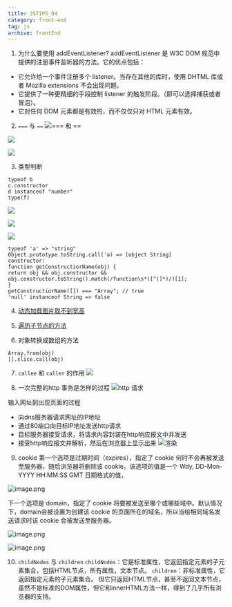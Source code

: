 ```yaml
---
title: JSTIPS_04
category: front-end
tag: js
archive: frontEnd
---
```


1. 为什么要使用 addEventListener?
addEventListener 是 W3C DOM 规范中提供的注册事件监听器的方法。它的优点包括：  
* 它允许给一个事件注册多个 listener。当存在其他的库时，使用 DHTML 库或者 Mozilla extensions 不会出现问题。
* 它提供了一种更精细的手段控制 listener 的触发阶段。（即可以选择捕获或者冒泡）。
* 它对任何 DOM 元素都是有效的，而不仅仅只对 HTML 元素有效。

2. `===` 与 `==`
![`===` 和 `==`](https://i.imgur.com/z4JOisU.png) 
 
![](https://i.imgur.com/LAkOElS.png) 
 
![](https://i.imgur.com/UZXi3Ym.png)

3. 类型判断
```
typeof b
c.constructor
d instanceof "number"
type(f)
```
![](https://i.imgur.com/zhm7Hq3.png)  

![](https://i.imgur.com/YJpd6TS.png)

![](https://i.imgur.com/SzREjsE.png)

```
typeof 'a' => "string"
Object.prototype.toString.call('a) => [object String]
constructor: 
function getConstructiorName(obj) {
return obj && obj.constructor && obj.constructor.toString().match(/function\s*([^(]*)/)[1];
}
getConstructiorName([]) === "Array"; // true
'null' instanceof String => false
```
 4. [动态加载图片取不到宽高](https://segmentfault.com/q/1010000004355214)

 5. [遍历子节点的方法](https://segmentfault.com/a/1190000010661082)

6. 对象转换成数组的方法
``` 
Array.from(obj)  
[].slice.call(obj)
```

7. `callee` 和 `caller` 的作用
  ![](https://i.imgur.com/FD9OlaK.png)

8. 一次完整的http 事务是怎样的过程
   ![http 请求](https://i.imgur.com/bBoKLxM.png)

输入网址到出现页面的过程

* 向dns服务器请求网址的IP地址
* 通过80端口向目标IP地址发送http请求
* 目标服务器接受请求，将请求内容封装在http响应报文中并发送
* 接受http响应报文并解析，然后在浏览器上显示出来
![渲染](https://i.imgur.com/D0UlMtb.png)

9. cookie 
第一个选项是过期时间（expires），指定了 cookie 何时不会再被发送至服务器，随后浏览器将删除该 cookie。该选项的值是一个 Wdy, DD-Mon-YYYY HH:MM:SS GMT 日期格式的值，

![image.png](https://upload-images.jianshu.io/upload_images/8952934-a92b7da727c74209.png?imageMogr2/auto-orient/strip%7CimageView2/2/w/1240)


下一个选项是 domain，指定了 cookie 将要被发送至哪个或哪些域中。默认情况下，domain会被设置为创建该 cookie 的页面所在的域名，所以当给相同域名发送请求时该 cookie 会被发送至服务器。

![image.png](https://upload-images.jianshu.io/upload_images/8952934-38dfabd2719bc995.png?imageMogr2/auto-orient/strip%7CimageView2/2/w/1240)

![image.png](https://upload-images.jianshu.io/upload_images/8952934-d6095a40a6c91957.png?imageMogr2/auto-orient/strip%7CimageView2/2/w/1240)

10. `childNodes` 与  `children`
`childNodes`：它是标准属性，它返回指定元素的子元素集合，包括HTML节点，所有属性，文本节点。
 `children`：非标准属性，它返回指定元素的子元素集合。
但它只返回HTML节点，甚至不返回文本节点，虽然不是标准的DOM属性，但它和innerHTML方法一样，得到了几乎所有浏览器的支持。



